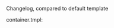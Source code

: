 Changelog, compared to default template

container.tmpl:
<!-- changed by MH on 1/7/2019 from default template. See "MH" below -->